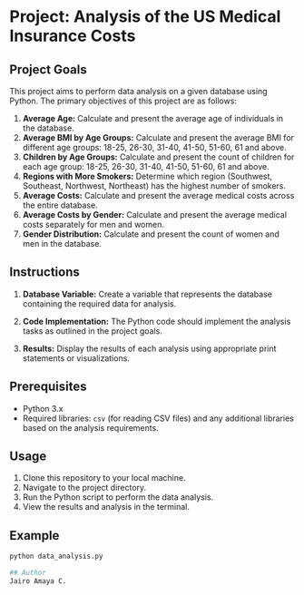 # Project: Analysis of the US Medical Insurance Costs

## Project Goals

This project aims to perform data analysis on a given database using Python. The primary objectives of this project are as follows:

1. **Average Age:** Calculate and present the average age of individuals in the database.
2. **Average BMI by Age Groups:** Calculate and present the average BMI for different age groups: 18-25, 26-30, 31-40, 41-50, 51-60, 61 and above.
3. **Children by Age Groups:** Calculate and present the count of children for each age group: 18-25, 26-30, 31-40, 41-50, 51-60, 61 and above.
4. **Regions with More Smokers:** Determine which region (Southwest, Southeast, Northwest, Northeast) has the highest number of smokers.
5. **Average Costs:** Calculate and present the average medical costs across the entire database.
6. **Average Costs by Gender:** Calculate and present the average medical costs separately for men and women.
7. **Gender Distribution:** Calculate and present the count of women and men in the database.

## Instructions

1. **Database Variable:** Create a variable that represents the database containing the required data for analysis.

2. **Code Implementation:** The Python code should implement the analysis tasks as outlined in the project goals.

3. **Results:** Display the results of each analysis using appropriate print statements or visualizations.

## Prerequisites

- Python 3.x
- Required libraries: `csv` (for reading CSV files) and any additional libraries based on the analysis requirements.

## Usage

1. Clone this repository to your local machine.
2. Navigate to the project directory.
3. Run the Python script to perform the data analysis.
4. View the results and analysis in the terminal.

## Example

```bash
python data_analysis.py

## Author
Jairo Amaya C.
